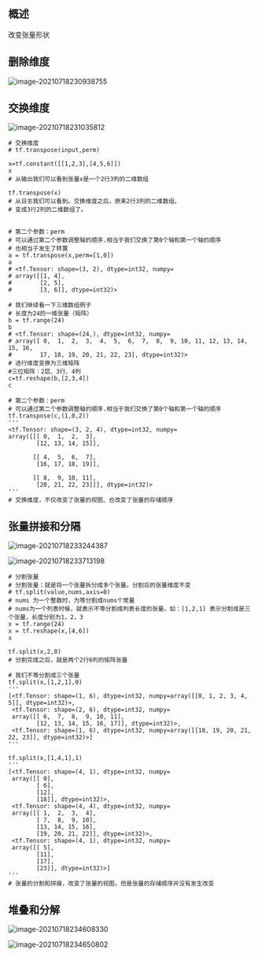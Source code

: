 ## 概述









改变张量形状







## 删除维度

![image-20210718230938755](https://gitee.com/frewen1225/ImageUploader/raw/master/img/20210718230942.png)



## 交换维度

![image-20210718231035812](https://gitee.com/frewen1225/ImageUploader/raw/master/img/20210718231038.png)

```pyhon
# 交换维度
# tf.transpose(input,perm)

x=tf.constant([[1,2,3],[4,5,6]])
x
# 从输出我们可以看到张量x是一个2行3列的二维数组

tf.transpose(x)
# 从日志我们可以看到。交换维度之后，原来2行3列的二维数组。
# 变成3行2列的二维数组了。


# 第二个参数：perm
# 可以通过第二个参数调整轴的顺序.相当于我们交换了第0个轴和第一个轴的顺序
# 也相当于发生了转置
a = tf.transpose(x,perm=[1,0])
a
# <tf.Tensor: shape=(3, 2), dtype=int32, numpy=
# array([[1, 4],
#        [2, 5],
#        [3, 6]], dtype=int32)>

# 我们继续看一下三维数组例子
# 长度为24的一维张量（矩阵）
b = tf.range(24)
b
# <tf.Tensor: shape=(24,), dtype=int32, numpy=
# array([ 0,  1,  2,  3,  4,  5,  6,  7,  8,  9, 10, 11, 12, 13, 14, 15, 16,
#        17, 18, 19, 20, 21, 22, 23], dtype=int32)>
# 进行维度变换为三维矩阵
#三位矩阵：2层、3行、4列
c=tf.reshape(b,[2,3,4])
c

# 第二个参数：perm
# 可以通过第二个参数调整轴的顺序.相当于我们交换了第0个轴和第一个轴的顺序
tf.transpose(c,(1,0,2))
'''
<tf.Tensor: shape=(3, 2, 4), dtype=int32, numpy=
array([[[ 0,  1,  2,  3],
        [12, 13, 14, 15]],

       [[ 4,  5,  6,  7],
        [16, 17, 18, 19]],

       [[ 8,  9, 10, 11],
        [20, 21, 22, 23]]], dtype=int32)>
'''    
# 交换维度，不仅改变了张量的视图、也改变了张量的存储顺序

```



## 张量拼接和分隔

![image-20210718233244387](https://gitee.com/frewen1225/ImageUploader/raw/master/img/20210718233246.png)

![image-20210718233713198](https://gitee.com/frewen1225/ImageUploader/raw/master/img/20210718233715.png)

```
# 分割张量
# 分割张量：就是将一个张量拆分成多个张量。分割后的张量维度不变
# tf.split(value,nums,axis=0)
# nums 为一个整数时，为等分割成nums个常量
# nums为一个列表时候，就表示不等分割成列表长度的张量。如：[1,2,1] 表示分割成是三个张量，长度分别为1，2，3
x = tf.range(24)
x = tf.reshape(x,[4,6])
x

tf.split(x,2,0)
# 分割完成之后，就是两个2行6列的矩阵张量

# 我们不等分割成三个张量
tf.split(x,[1,2,1],0)
'''
[<tf.Tensor: shape=(1, 6), dtype=int32, numpy=array([[0, 1, 2, 3, 4, 5]], dtype=int32)>,
 <tf.Tensor: shape=(2, 6), dtype=int32, numpy=
 array([[ 6,  7,  8,  9, 10, 11],
        [12, 13, 14, 15, 16, 17]], dtype=int32)>,
 <tf.Tensor: shape=(1, 6), dtype=int32, numpy=array([[18, 19, 20, 21, 22, 23]], dtype=int32)>]
'''

tf.split(x,[1,4,1],1)
'''
[<tf.Tensor: shape=(4, 1), dtype=int32, numpy=
 array([[ 0],
        [ 6],
        [12],
        [18]], dtype=int32)>,
 <tf.Tensor: shape=(4, 4), dtype=int32, numpy=
 array([[ 1,  2,  3,  4],
        [ 7,  8,  9, 10],
        [13, 14, 15, 16],
        [19, 20, 21, 22]], dtype=int32)>,
 <tf.Tensor: shape=(4, 1), dtype=int32, numpy=
 array([[ 5],
        [11],
        [17],
        [23]], dtype=int32)>]
'''
# 张量的分割和拼接，改变了张量的视图，但是张量的存储顺序并没有发生改变
```

## 堆叠和分解

![image-20210718234608330](https://gitee.com/frewen1225/ImageUploader/raw/master/img/20210718234609.png)

![image-20210718234650802](https://gitee.com/frewen1225/ImageUploader/raw/master/img/20210718234653.png)

